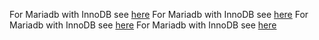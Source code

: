 For Mariadb with InnoDB see [here](https://gist.github.com/martinharrer/0c60eaf6fddfbd4de2896932361eefcd#file-mariadb_fulltext_innodb-txt)
For Mariadb with InnoDB see [here](https://gist.github.com/martinharrer/05ce91b1e160aa9a728b268249ce8d91#file-mariadb_fulltext_myisam-txt)
For Mariadb with InnoDB see [here](https://gist.github.com/martinharrer/b3281c954e7a947db064e3804c308713#file-mariadb_explain-txt)
For Mariadb with InnoDB see [here](https://gist.github.com/martinharrer/15b1f8119154de99b7ded7fd1b4e3d4c#file-postgres_fulltext_example-sql)